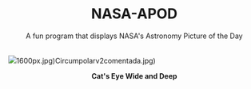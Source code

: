 <div align="center">
  <h1>
    NASA-APOD
  </h1>
</div>
  
<div align="center">
  A fun program that displays NASA's Astronomy Picture of the Day
</div>

<br>

![](https://apod.nasa.gov/apod/image/2305/NGC6543_wide.jpg)1600px.jpg)Circumpolarv2comentada.jpg)

<p align = "center">
  <b>Cat's Eye Wide and Deep</b>
</p>
